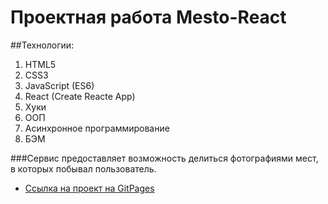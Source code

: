 # Проектная работа Mesto-React

##Технологии:
1. HTML5
2. CSS3
3. JavaScript (ES6)
4. React (Create Reacte App)
5. Хуки
6. ООП
7. Асинхронное программирование
8. БЭМ

###Сервис предоставляет возможность делиться фотографиями мест, в которых побывал пользователь.

* [Ссылка на проект на GitPages](https://kerjanoid.github.io/mesto-react/)
